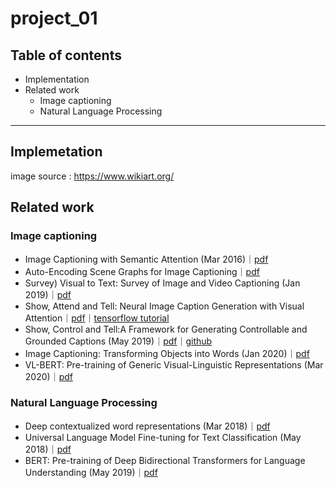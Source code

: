 # project_01

## Table of contents

- Implementation
- Related work
  - Image captioning
  - Natural Language Processing
  
---


## Implemetation
image source : https://www.wikiart.org/


## Related work
### Image captioning

- Image Captioning with Semantic Attention (Mar 2016)｜[pdf](https://arxiv.org/abs/1603.03925)
- Auto-Encoding Scene Graphs for Image Captioning｜[pdf](https://arxiv.org/abs/1812.02378)
- Survey) Visual to Text: Survey of Image and Video Captioning (Jan 2019)｜[pdf](https://www.researchgate.net/publication/330708929_Visual_to_Text_Survey_of_Image_and_Video_Captioning)
- Show, Attend and Tell: Neural Image Caption Generation with Visual Attention｜[pdf](https://arxiv.org/abs/1502.03044)｜[tensorflow tutorial](https://www.tensorflow.org/tutorials/text/image_captioning)
- Show, Control and Tell:A Framework for Generating Controllable and Grounded Captions (May 2019)｜[pdf](https://arxiv.org/pdf/1811.10652.pdf)｜[github](https://github.com/aimagelab/show-control-and-tell)
- Image Captioning: Transforming Objects into Words (Jan 2020)｜[pdf](https://arxiv.org/abs/1906.05963)
- VL-BERT: Pre-training of Generic Visual-Linguistic Representations (Mar 2020)｜[pdf](https://openreview.net/forum?id=SygXPaEYvH)


### Natural Language Processing

- Deep contextualized word representations (Mar 2018)｜[pdf](https://arxiv.org/abs/1802.05365v2)
- Universal Language Model Fine-tuning for Text Classification (May 2018)｜[pdf](https://arxiv.org/abs/1801.06146v5)
- BERT: Pre-training of Deep Bidirectional Transformers for Language Understanding (May 2019)｜[pdf](https://arxiv.org/abs/1810.04805)
